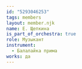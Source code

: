 ```yaml
---
id: "5293046253"
tags: members
layout: member.njk
name: Е. Щепкина
is_part_of_orchestra: true
role: Музыкант
instrument:
  - Балалайка прима
works: да
---
```

